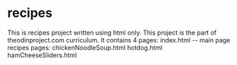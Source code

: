 # recipes
This is recipes project written using html only.
This project is the part of theodinproject.com curriculum.
It contains 4 pages:
index.html -- main page
recipes pages:
chickenNoodleSoup.html
hotdog.html
hamCheeseSliders.html